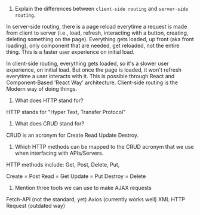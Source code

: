 1.  Explain the differences between `client-side routing` and `server-side routing`.

In server-side routing, there is a page reload everytime a request is made from client to server (i.e., load, refresh, interacting with a button, creating, deleting something on the page). Everything gets loaded, up front (aka front loading), only component that are needed, get reloaded, not the entire thing. This is a faster user experience on initial load.

In client-side routing, everything gets loaded, so it's a slower user experience, on initial load. But once the page is loaded, it won't refresh everytime a user interacts with it. This is possible through React and Component-Based 'React Way' architecture. Client-side routing is the Modern way of doing things.


1.  What does HTTP stand for?

HTTP stands for "Hyper Text, Transfer Protocol"

1.  What does CRUD stand for?

CRUD is an acronym for Create Read Update Destroy. 

1.  Which HTTP methods can be mapped to the CRUD acronym that we use when interfacing with APIs/Servers.

HTTP methods include: Get, Post, Delete, Put, 

Create = Post
Read = Get
Update = Put
Destroy = Delete

1.  Mention three tools we can use to make AJAX requests

Fetch-API (not the standard, yet)
Axios   (currently works well)
XML HTTP Request (outdated way)
